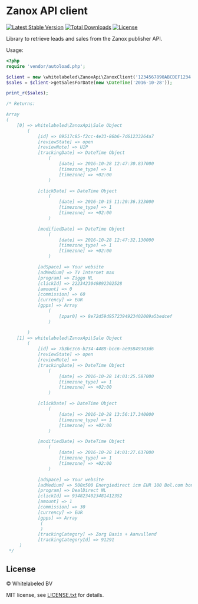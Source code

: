 # Zanox API client

[![Latest Stable Version](https://img.shields.io/packagist/v/whitelabeled/zanox-api-client.svg)](https://packagist.org/packages/whitelabeled/zanox-api-client)
[![Total Downloads](https://img.shields.io/packagist/dt/whitelabeled/zanox-api-client.svg)](https://packagist.org/packages/whitelabeled/zanox-api-client)
[![License](https://img.shields.io/packagist/l/whitelabeled/zanox-api-client.svg)](https://packagist.org/packages/whitelabeled/zanox-api-client)

Library to retrieve leads and sales from the Zanox publisher API.

Usage:

```php
<?php
require 'vendor/autoload.php';

$client = new \whitelabeled\ZanoxApi\ZanoxClient('1234567890ABCDEF1234', 'yoursecret');
$sales = $client->getSalesForDate(new \DateTime('2016-10-28'));

print_r($sales);

/* Returns:

Array
(
    [0] => whitelabeled\ZanoxApi\Sale Object
        (
            [id] => 09517c85-f2cc-4e33-86b6-7d61233264a7
            [reviewState] => open
            [reviewNote] => U1P
            [trackingDate] => DateTime Object
                (
                    [date] => 2016-10-28 12:47:30.837000
                    [timezone_type] => 1
                    [timezone] => +02:00
                )

            [clickDate] => DateTime Object
                (
                    [date] => 2016-10-15 11:20:36.323000
                    [timezone_type] => 1
                    [timezone] => +02:00
                )

            [modifiedDate] => DateTime Object
                (
                    [date] => 2016-10-28 12:47:32.130000
                    [timezone_type] => 1
                    [timezone] => +02:00
                )

            [adSpace] => Your website
            [adMedium] => TV Internet max
            [program] => Ziggo NL
            [clickId] => 2223423049892302528
            [amount] => 0
            [commission] => 60
            [currency] => EUR
            [gpps] => Array
                (
                    [zpar0] => 8e72d59d9572394923402009a5bedcef
                )

        )
    [1] => whitelabeled\ZanoxApi\Sale Object
        (
            [id] => 7b3bc3c6-b234-4488-bcc6-ae95849303d6
            [reviewState] => open
            [reviewNote] => 
            [trackingDate] => DateTime Object
                (
                    [date] => 2016-10-28 14:01:25.587000
                    [timezone_type] => 1
                    [timezone] => +02:00
                )

            [clickDate] => DateTime Object
                (
                    [date] => 2016-10-28 13:56:17.340000
                    [timezone_type] => 1
                    [timezone] => +02:00
                )

            [modifiedDate] => DateTime Object
                (
                    [date] => 2016-10-28 14:01:27.637000
                    [timezone_type] => 1
                    [timezone] => +02:00
                )

            [adSpace] => Your website
            [adMedium] => 500x500 Energiedirect icm EUR 100 Bol.com bon
            [program] => DealDirect NL
            [clickId] => 9348234023481412352
            [amount] => 1
            [commission] => 30
            [currency] => EUR
            [gpps] => Array
             (
             )
            [trackingCategory] => Zorg Basis + Aanvullend
            [trackingCategoryId] => 91291
     )
 */
```

## License

© Whitelabeled BV

MIT license, see [LICENSE.txt](LICENSE.txt) for details.